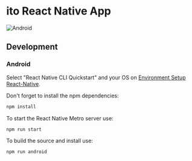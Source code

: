 # ito React Native App
![Android](https://github.com/ito-org/react-native-app/workflows/Android/badge.svg)

## Development
### Android
Select "React Native CLI Quickstart" and your OS on [Environment Setup React-Native](https://reactnative.dev/docs/environment-setup).

Don't forget to install the npm dependencies:
```bash
npm install
```

To start the React Native Metro server use:
```bash
npm run start
```

To build the source and install use:
```bash
npm run android
```
